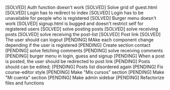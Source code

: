 [SOLVED] Auth function doesn't work
[SOLVED] Solve grid of guest.html
[SOLVED] Login has to redirect to index
[SOLVED] Login has to be unavailable for people who is registered
[SOLVED] Burger menu doesn't work
[SOLVED] signup.html is bugged and doesn't restrict self for registered users
[SOLVED] solve posting posts
[SOLVED] solve receiving posts
[SOLVED] solve receiving the post-list
[SOLVED] Post link
[SOLVED] The user should can logout
[PENDING] MAke each component change depending if the user is registered
[PENDING] Create section contact
[PENDING] solve fetching comments
[PENDING] solve receiving comments
[PENDING] burger menu in login, guess and signup
[PENDING] When a post is posted, the user should be redirected to post link
[PENDING] Posts should can be edited;
[PENDING] Posts list disordered again
[PENDING] Fix course-editor style
[PENDING] Make "Mis cursos" section
[PENDING] Make "Mi cuenta" section
[PENDING] Make admin sidebar
[PENDING] Refactorize files and functions